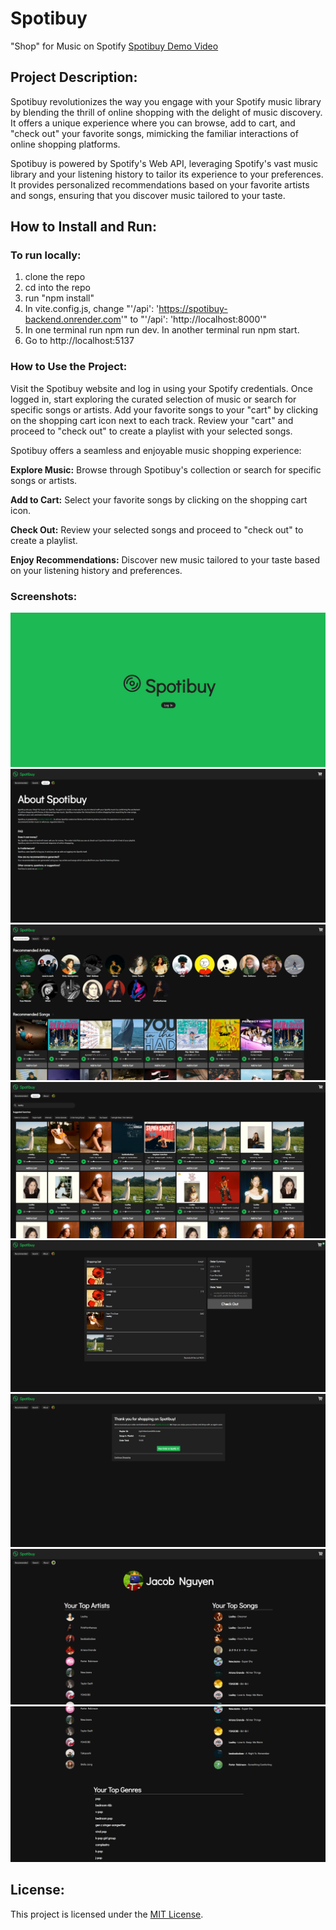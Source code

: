 # Spotibuy

"Shop" for Music on Spotify
[Spotibuy Demo Video](https://www.youtube.com/watch?v=J__Z0ytNado 'Spotibuy Demo')

## Project Description:

Spotibuy revolutionizes the way you engage with your Spotify music library by blending the thrill of online shopping with the delight of music discovery. It offers a unique experience where you can browse, add to cart, and "check out" your favorite songs, mimicking the familiar interactions of online shopping platforms.

Spotibuy is powered by Spotify's Web API, leveraging Spotify's vast music library and your listening history to tailor its experience to your preferences. It provides personalized recommendations based on your favorite artists and songs, ensuring that you discover music tailored to your taste.

## How to Install and Run:

### To run locally:

1. clone the repo
2. cd into the repo
3. run "npm install"
4. In vite.config.js, change "'/api': 'https://spotibuy-backend.onrender.com'" to "'/api': 'http://localhost:8000'"
5. In one terminal run npm run dev. In another terminal run npm start.
6. Go to http://localhost:5137

### How to Use the Project:

Visit the Spotibuy website and log in using your Spotify credentials.
Once logged in, start exploring the curated selection of music or search for specific songs or artists.
Add your favorite songs to your "cart" by clicking on the shopping cart icon next to each track.
Review your "cart" and proceed to "check out" to create a playlist with your selected songs.

Spotibuy offers a seamless and enjoyable music shopping experience:

**Explore Music:** Browse through Spotibuy's collection or search for specific songs or artists.

**Add to Cart:** Select your favorite songs by clicking on the shopping cart icon.

**Check Out:** Review your selected songs and proceed to "check out" to create a playlist.

**Enjoy Recommendations:** Discover new music tailored to your taste based on your listening history and preferences.

### Screenshots:

![Alt text](screenshots/login.png)
![Alt text](screenshots/about.png)
![Alt text](screenshots/recommended.png)
![Alt text](screenshots/search.png)
![Alt text](screenshots/cart.png)
![Alt text](screenshots/confirmation.png)
![Alt text](screenshots/profile1.png)
![Alt text](screenshots/profile2.png)

## License:
This project is licensed under the [MIT License](https://opensource.org/licenses/MIT).
